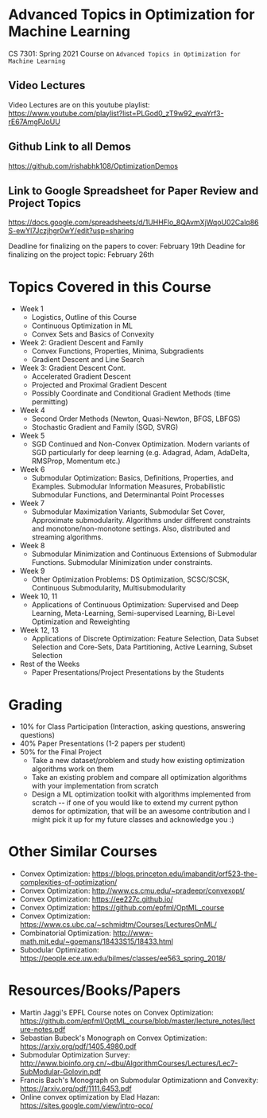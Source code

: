 # Advanced Topics in Optimization for Machine Learning
CS 7301: Spring 2021 Course on `Advanced Topics in Optimization for Machine Learning`

## Video Lectures
Video Lectures are on this youtube playlist: https://www.youtube.com/playlist?list=PLGod0_zT9w92_evaYrf3-rE67AmgPJoUU

## Github Link to all Demos
https://github.com/rishabhk108/OptimizationDemos

## Link to Google Spreadsheet for Paper Review and Project Topics
https://docs.google.com/spreadsheets/d/1UHHFlo_8QAvmXjWqoU02Calq86S-ewYl7Jczjhgr0wY/edit?usp=sharing

Deadline for finalizing on the papers to cover: February 19th
Deadine for finalizing on the project topic: February 26th

# Topics Covered in this Course
- Week 1
    - Logistics, Outline of this Course
    - Continuous Optimization in ML
    - Convex Sets and Basics of Convexity
- Week 2: Gradient Descent and Family
    - Convex Functions, Properties, Minima, Subgradients    
    - Gradient Descent and Line Search
- Week 3: Gradient Descent Cont.
    - Accelerated Gradient Descent
    - Projected and Proximal Gradient Descent
    - Possibly Coordinate and Conditional Gradient Methods (time permitting)
- Week 4
    - Second Order Methods (Newton, Quasi-Newton, BFGS, LBFGS)
    - Stochastic Gradient and Family (SGD, SVRG)
- Week 5
    - SGD Continued and Non-Convex Optimization. Modern variants of SGD particularly for deep learning (e.g. Adagrad, Adam, AdaDelta, RMSProp, Momentum etc.)
- Week 6
    - Submodular Optimization: Basics, Definitions, Properties, and Examples. Submodular Information Measures, Probabilistic Submodular Functions, and Determinantal Point Processes
- Week 7
    - Submodular Maximization Variants, Submodular Set Cover, Approximate submodularity. Algorithms under different constraints and monotone/non-monotone settings. Also, distributed and streaming algorithms.
- Week 8 
    - Submodular Minimization and Continuous Extensions of Submodular Functions. Submodular Minimization under constraints.
- Week 9
    - Other Optimization Problems: DS Optimization, SCSC/SCSK, Continuous Submodularity, Multisubmodularity
- Week 10, 11
    - Applications of Continuous Optimization: Supervised and Deep Learning, Meta-Learning, Semi-supervised Learning, Bi-Level Optimization and Reweighting
- Week 12, 13
    - Applications of Discrete Optimization: Feature Selection, Data Subset Selection and Core-Sets, Data Partitioning, Active Learning, Subset Selection 
- Rest of the Weeks
    - Paper Presentations/Project Presentations by the Students
    
# Grading
- 10% for Class Participation (Interaction, asking questions, answering questions)
- 40% Paper Presentations (1-2 papers per student)
- 50% for the Final Project
    - Take a new dataset/problem and study how existing optimization algorithms work on them
    - Take an existing problem and compare all optimization algorithms with your implementation from scratch
    - Design a ML optimization toolkit with algorithms implemented from scratch -- if one of you would like to extend my current python demos for optimization, that will be an awesome contribution and I might pick it up for my future classes and acknowledge you :) 


# Other Similar Courses
- Convex Optimization: https://blogs.princeton.edu/imabandit/orf523-the-complexities-of-optimization/
- Convex Optimization: http://www.cs.cmu.edu/~pradeepr/convexopt/
- Convex Optimization: https://ee227c.github.io/
- Convex Optimization: https://github.com/epfml/OptML_course
- Convex Optimization: https://www.cs.ubc.ca/~schmidtm/Courses/LecturesOnML/
- Combinatorial Optimization: http://www-math.mit.edu/~goemans/18433S15/18433.html
- Subodular Optimization: https://people.ece.uw.edu/bilmes/classes/ee563_spring_2018/

# Resources/Books/Papers
- Martin Jaggi's EPFL Course notes on Convex Optimization: https://github.com/epfml/OptML_course/blob/master/lecture_notes/lecture-notes.pdf
- Sebastian Bubeck's Monograph on Convex Optimization: https://arxiv.org/pdf/1405.4980.pdf
- Submodular Optimization Survey: http://www.bioinfo.org.cn/~dbu/AlgorithmCourses/Lectures/Lec7-SubModular-Golovin.pdf
- Francis Bach's Monograph on Submodular Optimizationn and Convexity: https://arxiv.org/pdf/1111.6453.pdf
- Online convex optimization by Elad Hazan: https://sites.google.com/view/intro-oco/


